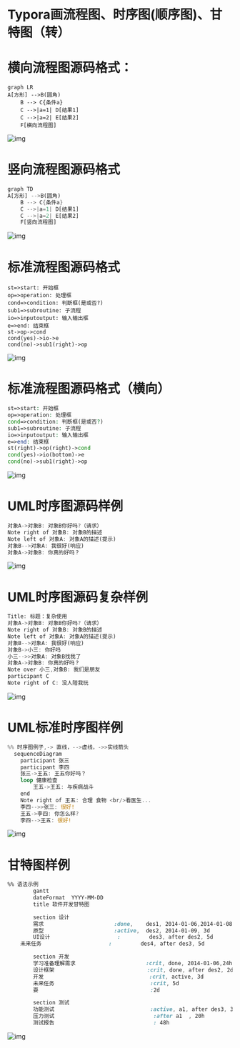 

# Typora画流程图、时序图(顺序图)、甘特图（转）



[原文连接]:https://www.jianshu.com/p/7ddbb7dc8fec



# 横向流程图源码格式：



```mermaid
graph LR
A[方形] -->B(圆角)
    B --> C{条件a}
    C -->|a=1| D[结果1]
    C -->|a=2| E[结果2]
    F[横向流程图]
```



![img](https:////upload-images.jianshu.io/upload_images/15296782-ce6ef47a2fbdb235.png?imageMogr2/auto-orient/strip|imageView2/2/w/1200/format/webp)



# 竖向流程图源码格式



```rust
graph TD
A[方形] -->B(圆角)
    B --> C{条件a}
    C -->|a=1| D[结果1]
    C -->|a=2| E[结果2]
    F[竖向流程图]
```



![img](https:////upload-images.jianshu.io/upload_images/15296782-0d1cfb526789d01d.png?imageMogr2/auto-orient/strip|imageView2/2/w/1200/format/webp)



# 标准流程图源码格式



```flow
st=>start: 开始框
op=>operation: 处理框
cond=>condition: 判断框(是或否?)
sub1=>subroutine: 子流程
io=>inputoutput: 输入输出框
e=>end: 结束框
st->op->cond
cond(yes)->io->e
cond(no)->sub1(right)->op
```



![img](https:////upload-images.jianshu.io/upload_images/15296782-624ab65e5eb19825.png?imageMogr2/auto-orient/strip|imageView2/2/w/1200/format/webp)



# 标准流程图源码格式（横向）



```php
st=>start: 开始框
op=>operation: 处理框
cond=>condition: 判断框(是或否?)
sub1=>subroutine: 子流程
io=>inputoutput: 输入输出框
e=>end: 结束框
st(right)->op(right)->cond
cond(yes)->io(bottom)->e
cond(no)->sub1(right)->op
```



![img](https:////upload-images.jianshu.io/upload_images/15296782-e622f3fa505eadb6.png?imageMogr2/auto-orient/strip|imageView2/2/w/1200/format/webp)



# UML时序图源码样例



```rust
对象A->对象B: 对象B你好吗?（请求）
Note right of 对象B: 对象B的描述
Note left of 对象A: 对象A的描述(提示)
对象B-->对象A: 我很好(响应)
对象A->对象B: 你真的好吗？
```



![img](https:////upload-images.jianshu.io/upload_images/15296782-d981aa819b33a8ff.png?imageMogr2/auto-orient/strip|imageView2/2/w/1200/format/webp)



# UML时序图源码复杂样例



```rust
Title: 标题：复杂使用
对象A->对象B: 对象B你好吗?（请求）
Note right of 对象B: 对象B的描述
Note left of 对象A: 对象A的描述(提示)
对象B-->对象A: 我很好(响应)
对象B->小三: 你好吗
小三-->>对象A: 对象B找我了
对象A->对象B: 你真的好吗？
Note over 小三,对象B: 我们是朋友
participant C
Note right of C: 没人陪我玩
```



![img](https:////upload-images.jianshu.io/upload_images/15296782-0e38c2e50c3ff4a5.png?imageMogr2/auto-orient/strip|imageView2/2/w/1200/format/webp)



# UML标准时序图样例



```rust
%% 时序图例子,-> 直线，-->虚线，->>实线箭头
  sequenceDiagram
    participant 张三
    participant 李四
    张三->王五: 王五你好吗？
    loop 健康检查
        王五->王五: 与疾病战斗
    end
    Note right of 王五: 合理 食物 <br/>看医生...
    李四-->>张三: 很好!
    王五->李四: 你怎么样?
    李四-->王五: 很好!
```



![img](https:////upload-images.jianshu.io/upload_images/15296782-1aa4e0de189d2529.png?imageMogr2/auto-orient/strip|imageView2/2/w/1200/format/webp)



# 甘特图样例



```css
%% 语法示例
        gantt
        dateFormat  YYYY-MM-DD
        title 软件开发甘特图

        section 设计
        需求                      :done,    des1, 2014-01-06,2014-01-08
        原型                      :active,  des2, 2014-01-09, 3d
        UI设计                     :         des3, after des2, 5d
    未来任务                     :         des4, after des3, 5d

        section 开发
        学习准备理解需求                      :crit, done, 2014-01-06,24h
        设计框架                             :crit, done, after des2, 2d
        开发                                 :crit, active, 3d
        未来任务                              :crit, 5d
        耍                                   :2d

        section 测试
        功能测试                              :active, a1, after des3, 3d
        压力测试                               :after a1  , 20h
        测试报告                               : 48h
```



![img](https:////upload-images.jianshu.io/upload_images/15296782-ca096c7a57a3314d.png?imageMogr2/auto-orient/strip|imageView2/2/w/1200/format/webp)
